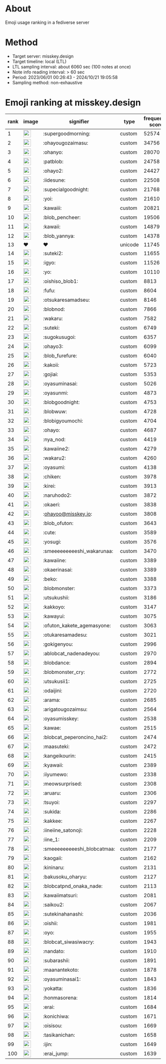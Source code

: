 # About
Emoji usage ranking in a fediverse server

# Method
- Target server: misskey.design
- Target timeline: local (LTL)
- LTL sampling interval: about 6060 sec (100 notes at once)
- Note info reading interval: > 60 sec
- Period: 2023/06/01 00:26:43 - 2024/10/21 19:05:58 
- Sampling method: non-exhaustive

# Emoji ranking at misskey.design

|rank|image|signifier|type|frequency score|
|----|----|----|----|----|
|1|<img height="24" src="https://misskey.design/emoji/supergoodmorning.webp">|:supergoodmorning:|custom|52574|
|2|<img height="24" src="https://misskey.design/emoji/ohayougozaimasu.webp">|:ohayougozaimasu:|custom|34756|
|3|<img height="24" src="https://misskey.design/emoji/ohanyo.webp">|:ohanyo:|custom|28070|
|4|<img height="24" src="https://misskey.design/emoji/patblob.webp">|:patblob:|custom|24758|
|5|<img height="24" src="https://misskey.design/emoji/ohayo2.webp">|:ohayo2:|custom|24427|
|6|<img height="24" src="https://misskey.design/emoji/iidesune.webp">|:iidesune:|custom|22508|
|7|<img height="24" src="https://misskey.design/emoji/supecialgoodnight.webp">|:supecialgoodnight:|custom|21768|
|8|<img height="24" src="https://misskey.design/emoji/yoi.webp">|:yoi:|custom|21610|
|9|<img height="24" src="https://misskey.design/emoji/kawaiii.webp">|:kawaiii:|custom|20821|
|10|<img height="24" src="https://misskey.design/emoji/blob_pencheer.webp">|:blob_pencheer:|custom|19506|
|11|<img height="24" src="https://misskey.design/emoji/kawaii.webp">|:kawaii:|custom|14879|
|12|<img height="24" src="https://misskey.design/emoji/blob_yannya.webp">|:blob_yannya:|custom|14378|
|13|❤|❤|unicode|11745|
|14|<img height="24" src="https://misskey.design/emoji/suteki2.webp">|:suteki2:|custom|11655|
|15|<img height="24" src="https://misskey.design/emoji/igyo.webp">|:igyo:|custom|11526|
|16|<img height="24" src="https://misskey.design/emoji/yo.webp">|:yo:|custom|10110|
|17|<img height="24" src="https://misskey.design/emoji/oishiso_blob1.webp">|:oishiso_blob1:|custom|8813|
|18|<img height="24" src="https://misskey.design/emoji/fufu.webp">|:fufu:|custom|8604|
|19|<img height="24" src="https://misskey.design/emoji/otsukaresamadseu.webp">|:otsukaresamadseu:|custom|8146|
|20|<img height="24" src="https://misskey.design/emoji/blobnod.webp">|:blobnod:|custom|7866|
|21|<img height="24" src="https://misskey.design/emoji/wakaru.webp">|:wakaru:|custom|7582|
|22|<img height="24" src="https://misskey.design/emoji/suteki.webp">|:suteki:|custom|6749|
|23|<img height="24" src="https://misskey.design/emoji/sugokusugoi.webp">|:sugokusugoi:|custom|6357|
|24|<img height="24" src="https://misskey.design/emoji/ohayo3.webp">|:ohayo3:|custom|6099|
|25|<img height="24" src="https://misskey.design/emoji/blob_furefure.webp">|:blob_furefure:|custom|6040|
|26|<img height="24" src="https://misskey.design/emoji/kakoii.webp">|:kakoii:|custom|5723|
|27|<img height="24" src="https://misskey.design/emoji/gojiai.webp">|:gojiai:|custom|5353|
|28|<img height="24" src="https://misskey.design/emoji/oyasuminasai.webp">|:oyasuminasai:|custom|5026|
|29|<img height="24" src="https://misskey.design/emoji/oyasunmi.webp">|:oyasunmi:|custom|4873|
|30|<img height="24" src="https://misskey.design/emoji/blobgoodnight.webp">|:blobgoodnight:|custom|4753|
|31|<img height="24" src="https://misskey.design/emoji/blobwuw.webp">|:blobwuw:|custom|4728|
|32|<img height="24" src="https://misskey.design/emoji/blobigyoumochi.webp">|:blobigyoumochi:|custom|4704|
|33|<img height="24" src="https://misskey.design/emoji/ohayo.webp">|:ohayo:|custom|4687|
|34|<img height="24" src="https://misskey.design/emoji/nya_nod.webp">|:nya_nod:|custom|4419|
|35|<img height="24" src="https://misskey.design/emoji/kawaiine2.webp">|:kawaiine2:|custom|4279|
|36|<img height="24" src="https://misskey.design/emoji/wakaru2.webp">|:wakaru2:|custom|4260|
|37|<img height="24" src="https://misskey.design/emoji/oyasumi.webp">|:oyasumi:|custom|4138|
|38|<img height="24" src="https://misskey.design/emoji/chiken.webp">|:chiken:|custom|3978|
|39|<img height="24" src="https://misskey.design/emoji/kirei.webp">|:kirei:|custom|3913|
|40|<img height="24" src="https://misskey.design/emoji/naruhodo2.webp">|:naruhodo2:|custom|3872|
|41|<img height="24" src="https://misskey.design/emoji/okaeri.webp">|:okaeri:|custom|3838|
|42|<img height="24" src="https://misskey.design/emoji/ohayoo.webp">|:ohayoo@misskey.io:|custom|3808|
|43|<img height="24" src="https://misskey.design/emoji/blob_ofuton.webp">|:blob_ofuton:|custom|3643|
|44|<img height="24" src="https://misskey.design/emoji/cute.webp">|:cute:|custom|3589|
|45|<img height="24" src="https://misskey.design/emoji/yosugi.webp">|:yosugi:|custom|3576|
|46|<img height="24" src="https://misskey.design/emoji/smeeeeeeeeeshi_wakarunaa.webp">|:smeeeeeeeeeshi_wakarunaa:|custom|3470|
|47|<img height="24" src="https://misskey.design/emoji/kawaiine.webp">|:kawaiine:|custom|3389|
|48|<img height="24" src="https://misskey.design/emoji/okaerinasai.webp">|:okaerinasai:|custom|3389|
|49|<img height="24" src="https://misskey.design/emoji/beko.webp">|:beko:|custom|3388|
|50|<img height="24" src="https://misskey.design/emoji/blobmonster.webp">|:blobmonster:|custom|3373|
|51|<img height="24" src="https://misskey.design/emoji/utsukushii.webp">|:utsukushii:|custom|3186|
|52|<img height="24" src="https://misskey.design/emoji/kakkoyo.webp">|:kakkoyo:|custom|3147|
|53|<img height="24" src="https://misskey.design/emoji/kawayui.webp">|:kawayui:|custom|3075|
|54|<img height="24" src="https://misskey.design/emoji/ofuton_kakete_agemasyone.webp">|:ofuton_kakete_agemasyone:|custom|3063|
|55|<img height="24" src="https://misskey.design/emoji/otukaresamadesu.webp">|:otukaresamadesu:|custom|3021|
|56|<img height="24" src="https://misskey.design/emoji/gokigenyou.webp">|:gokigenyou:|custom|2996|
|57|<img height="24" src="https://misskey.design/emoji/ablobcat_nadenadeyou.webp">|:ablobcat_nadenadeyou:|custom|2970|
|58|<img height="24" src="https://misskey.design/emoji/blobdance.webp">|:blobdance:|custom|2894|
|59|<img height="24" src="https://misskey.design/emoji/blobmonster_cry.webp">|:blobmonster_cry:|custom|2772|
|60|<img height="24" src="https://misskey.design/emoji/utsukusii1.webp">|:utsukusii1:|custom|2725|
|61|<img height="24" src="https://misskey.design/emoji/odaijini.webp">|:odaijini:|custom|2720|
|62|<img height="24" src="https://misskey.design/emoji/arama.webp">|:arama:|custom|2685|
|63|<img height="24" src="https://misskey.design/emoji/arigatougozaimsu.webp">|:arigatougozaimsu:|custom|2564|
|64|<img height="24" src="https://misskey.design/emoji/oyasumisskey.webp">|:oyasumisskey:|custom|2538|
|65|<img height="24" src="https://misskey.design/emoji/kawae.webp">|:kawae:|custom|2515|
|66|<img height="24" src="https://misskey.design/emoji/blobcat_peperoncino_hai2.webp">|:blobcat_peperoncino_hai2:|custom|2474|
|67|<img height="24" src="https://misskey.design/emoji/maasuteki.webp">|:maasuteki:|custom|2472|
|68|<img height="24" src="https://misskey.design/emoji/kangeikourin.webp">|:kangeikourin:|custom|2415|
|69|<img height="24" src="https://misskey.design/emoji/kyawaii.webp">|:kyawaii:|custom|2389|
|70|<img height="24" src="https://misskey.design/emoji/iiyumewo.webp">|:iiyumewo:|custom|2338|
|71|<img height="24" src="https://misskey.design/emoji/meowsurprised.webp">|:meowsurprised:|custom|2308|
|72|<img height="24" src="https://misskey.design/emoji/aruaru.webp">|:aruaru:|custom|2306|
|73|<img height="24" src="https://misskey.design/emoji/tsuyoi.webp">|:tsuyoi:|custom|2297|
|74|<img height="24" src="https://misskey.design/emoji/sukida.webp">|:sukida:|custom|2286|
|75|<img height="24" src="https://misskey.design/emoji/kakkee.webp">|:kakkee:|custom|2267|
|76|<img height="24" src="https://misskey.design/emoji/iineiine_satonoji.webp">|:iineiine_satonoji:|custom|2228|
|77|<img height="24" src="https://misskey.design/emoji/iine_1.webp">|:iine_1:|custom|2209|
|78|<img height="24" src="https://misskey.design/emoji/smeeeeeeeeeshi_blobcatmaa.webp">|:smeeeeeeeeeshi_blobcatmaa:|custom|2177|
|79|<img height="24" src="https://misskey.design/emoji/kaogaii.webp">|:kaogaii:|custom|2162|
|80|<img height="24" src="https://misskey.design/emoji/kininaru.webp">|:kininaru:|custom|2131|
|81|<img height="24" src="https://misskey.design/emoji/bakusoku_oharyu.webp">|:bakusoku_oharyu:|custom|2127|
|82|<img height="24" src="https://misskey.design/emoji/blobcatpnd_onaka_nade.webp">|:blobcatpnd_onaka_nade:|custom|2113|
|83|<img height="24" src="https://misskey.design/emoji/kawaiimatsuri.webp">|:kawaiimatsuri:|custom|2081|
|84|<img height="24" src="https://misskey.design/emoji/saikou2.webp">|:saikou2:|custom|2067|
|85|<img height="24" src="https://misskey.design/emoji/sutekinahanashi.webp">|:sutekinahanashi:|custom|2036|
|86|<img height="24" src="https://misskey.design/emoji/oishii.webp">|:oishii:|custom|1981|
|87|<img height="24" src="https://misskey.design/emoji/oyo.webp">|:oyo:|custom|1955|
|88|<img height="24" src="https://misskey.design/emoji/blobcat_siwasiwacry.webp">|:blobcat_siwasiwacry:|custom|1943|
|89|<img height="24" src="https://misskey.design/emoji/nandato.webp">|:nandato:|custom|1910|
|90|<img height="24" src="https://misskey.design/emoji/subarashii.webp">|:subarashii:|custom|1891|
|91|<img height="24" src="https://misskey.design/emoji/maanantekoto.webp">|:maanantekoto:|custom|1878|
|92|<img height="24" src="https://misskey.design/emoji/oyasuminasai1.webp">|:oyasuminasai1:|custom|1843|
|93|<img height="24" src="https://misskey.design/emoji/yokatta.webp">|:yokatta:|custom|1836|
|94|<img height="24" src="https://misskey.design/emoji/honmasorena.webp">|:honmasorena:|custom|1814|
|95|<img height="24" src="https://misskey.design/emoji/erai.webp">|:erai:|custom|1684|
|96|<img height="24" src="https://misskey.design/emoji/konichiwa.webp">|:konichiwa:|custom|1671|
|97|<img height="24" src="https://misskey.design/emoji/oisisou.webp">|:oisisou:|custom|1669|
|98|<img height="24" src="https://misskey.design/emoji/tasikanichan.webp">|:tasikanichan:|custom|1658|
|99|<img height="24" src="https://misskey.design/emoji/ijin.webp">|:ijin:|custom|1649|
|100|<img height="24" src="https://misskey.design/emoji/erai_jump.webp">|:erai_jump:|custom|1639|
